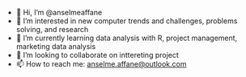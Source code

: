 - 👋 Hi, I’m @anselmeaffane
- 👀 I’m interested in new computer trends and challenges, problems solving, and research
- 🌱 I’m currently learning data analysis with R, project management, marketing data analysis
- 💞️ I’m looking to collaborate on inttereting project
- 📫 How to reach me: anselme.affane@outlook.com

<!---
anselmeaffane/anselmeaffane is a ✨ special ✨ repository because its `README.md` (this file) appears on your GitHub profile.
You can click the Preview link to take a look at your changes.
--->
